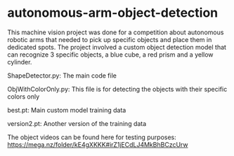 # autonomous-arm-object-detection
This machine vision project was done for a competition about autonomous robotic arms that needed to pick up specific objects and place them in dedicated spots. The project involved a custom object detection model that can recognize 3 specific objects, a blue cube, a red prism and a yellow cylinder.

ShapeDetector.py: The main code file

ObjWithColorOnly.py: This file is for detecting the objects with their specific colors only

best.pt: Main custom model training data

version2.pt: Another version of the training data

The object videos can be found here for testing purposes: https://mega.nz/folder/kE4gXKKK#irZ1jECdLJ4MkBhBCzcUrw
